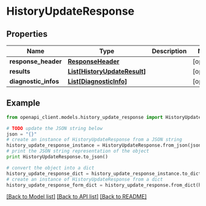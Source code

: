 # HistoryUpdateResponse


## Properties
Name | Type | Description | Notes
------------ | ------------- | ------------- | -------------
**response_header** | [**ResponseHeader**](ResponseHeader.md) |  | [optional] 
**results** | [**List[HistoryUpdateResult]**](HistoryUpdateResult.md) |  | [optional] 
**diagnostic_infos** | [**List[DiagnosticInfo]**](DiagnosticInfo.md) |  | [optional] 

## Example

```python
from openapi_client.models.history_update_response import HistoryUpdateResponse

# TODO update the JSON string below
json = "{}"
# create an instance of HistoryUpdateResponse from a JSON string
history_update_response_instance = HistoryUpdateResponse.from_json(json)
# print the JSON string representation of the object
print HistoryUpdateResponse.to_json()

# convert the object into a dict
history_update_response_dict = history_update_response_instance.to_dict()
# create an instance of HistoryUpdateResponse from a dict
history_update_response_form_dict = history_update_response.from_dict(history_update_response_dict)
```
[[Back to Model list]](../README.md#documentation-for-models) [[Back to API list]](../README.md#documentation-for-api-endpoints) [[Back to README]](../README.md)


